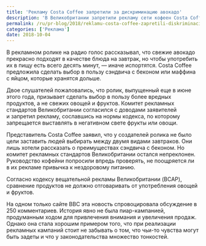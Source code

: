 ```yaml
---
title: 'Рекламу Costa Coffee запретили за дискриминацию авокадо'
description: 'В Великобритании запретили рекламу сети кофеен Costa Coffee за призыв покупать ролл с беконом, а не с авокадо. Об этом рассказало BBC. В рекламном ролике на радио голос рассказывал, что свежие авокадо прекрасно подходят в качестве блюда на завтрак, но чтобы употребить их в пищу есть всего десять минут, — иначе испортятся. Costa Coffee предложила сделать выбор в пользу сэндвича'
permalink: /ru/pr-blog/2018/reklamu-costa-coffee-zapretili-diskriminaciyu-avokado
categories: ['Реклама']
date: 2018-10-04
---
```

<p>В рекламном ролике на радио голос рассказывал, что свежие авокадо прекрасно подходят в качестве блюда на&nbsp;завтрак, но&nbsp;чтобы употребить их&nbsp;в&nbsp;пищу есть всего десять минут,&nbsp;&mdash; иначе испортятся. Costa Coffee предложила сделать выбор в&nbsp;пользу сэндвича с&nbsp;беконом или маффина с&nbsp;яйцом, которые хранятся дольше.&nbsp;</p>
<p>Двое слушателей пожаловались, что ролик, выпущенный еще в июне этого года, призывает сделать выбор в пользу более вредных продуктов, а не свежих овощей и фруктов. Комитет рекламных стандартов Великобритании согласился с&nbsp;доводами заявителей и&nbsp;запретил рекламу, сославшись на нормы кодекса, по&nbsp;которому запрещается выставлять в&nbsp;негативном свете фрукты или овощи.</p>
<p>Представитель Costa Coffee заявил, что у создателей ролика не&nbsp;было цели заставить людей выбирать между двумя видами завтраков. Они лишь&nbsp;хотели рассказать о&nbsp;преимуществах сэндвича с&nbsp;беконом. Но комитет рекламных стандартов Великобритании остался непреклонен. Руководство кофейни попросили впредь проверять, не&nbsp;поощряется&nbsp;ли в&nbsp;их&nbsp;рекламе привычка к&nbsp;нездоровому питанию.&nbsp;</p>
<p>Согласно кодексу вещательной рекламы Великобритании (BCAP), сравнение продуктов не должно отговаривать от употребления овощей и фруктов.</p>
<p>На одном только сайте BBC эта новость спровоцировала обсуждение в 250 комментариев. История явно не была пиар-кампанией, продуманным ходом для привлечения внимания и увеличения продаж. Однако она стала хорошим примером того, что при реализации рекламных кампаний стоит не забывать о том, что чьи-то чувства могут быть задеты и что у законодательства множество тонкостей.&nbsp;</p>
